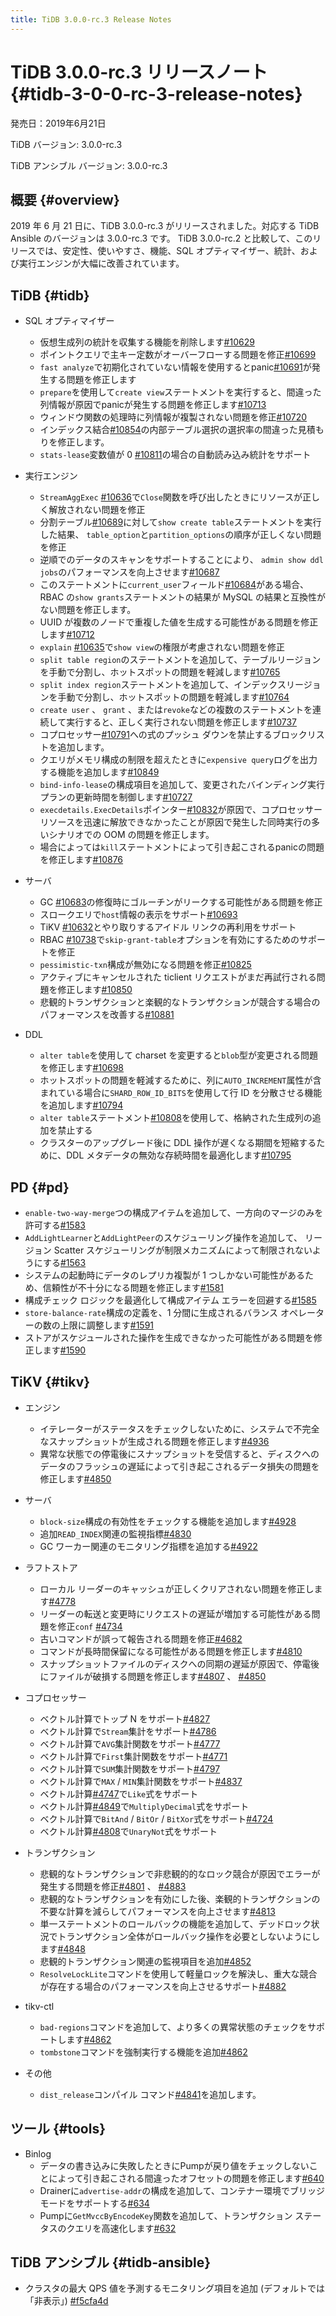 ```yaml
---
title: TiDB 3.0.0-rc.3 Release Notes
---
```


# TiDB 3.0.0-rc.3 リリースノート {#tidb-3-0-0-rc-3-release-notes}

発売日：2019年6月21日

TiDB バージョン: 3.0.0-rc.3

TiDB アンシブル バージョン: 3.0.0-rc.3

## 概要 {#overview}

2019 年 6 月 21 日に、TiDB 3.0.0-rc.3 がリリースされました。対応する TiDB Ansible のバージョンは 3.0.0-rc.3 です。 TiDB 3.0.0-rc.2 と比較して、このリリースでは、安定性、使いやすさ、機能、SQL オプティマイザー、統計、および実行エンジンが大幅に改善されています。

## TiDB {#tidb}

-   SQL オプティマイザー
    -   仮想生成列の統計を収集する機能を削除します[#10629](https://github.com/pingcap/tidb/pull/10629)
    -   ポイントクエリで主キー定数がオーバーフローする問題を修正[#10699](https://github.com/pingcap/tidb/pull/10699)
    -   `fast analyze`で初期化されていない情報を使用するとpanic[#10691](https://github.com/pingcap/tidb/pull/10691)が発生する問題を修正します
    -   `prepare`を使用して`create view`ステートメントを実行すると、間違った列情報が原因でpanicが発生する問題を修正します[#10713](https://github.com/pingcap/tidb/pull/10713)
    -   ウィンドウ関数の処理時に列情報が複製されない問題を修正[#10720](https://github.com/pingcap/tidb/pull/10720)
    -   インデックス結合[#10854](https://github.com/pingcap/tidb/pull/10854)の内部テーブル選択の選択率の間違った見積もりを修正します。
    -   `stats-lease`変数値が 0 [#10811](https://github.com/pingcap/tidb/pull/10811)の場合の自動読み込み統計をサポート

-   実行エンジン
    -   `StreamAggExec` [#10636](https://github.com/pingcap/tidb/pull/10636)で`Close`関数を呼び出したときにリソースが正しく解放されない問題を修正
    -   分割テーブル[#10689](https://github.com/pingcap/tidb/pull/10689)に対して`show create table`ステートメントを実行した結果、 `table_option`と`partition_options`の順序が正しくない問題を修正
    -   逆順でのデータのスキャンをサポートすることにより、 `admin show ddl jobs`のパフォーマンスを向上させます[#10687](https://github.com/pingcap/tidb/pull/10687)
    -   このステートメントに`current_user`フィールド[#10684](https://github.com/pingcap/tidb/pull/10684)がある場合、RBAC の`show grants`ステートメントの結果が MySQL の結果と互換性がない問題を修正します。
    -   UUID が複数のノードで重複した値を生成する可能性がある問題を修正します[#10712](https://github.com/pingcap/tidb/pull/10712)
    -   `explain` [#10635](https://github.com/pingcap/tidb/pull/10635)で`show view`の権限が考慮されない問題を修正
    -   `split table region`のステートメントを追加して、テーブルリージョンを手動で分割し、ホットスポットの問題を軽減します[#10765](https://github.com/pingcap/tidb/pull/10765)
    -   `split index region`ステートメントを追加して、インデックスリージョンを手動で分割し、ホットスポットの問題を軽減します[#10764](https://github.com/pingcap/tidb/pull/10764)
    -   `create user` 、 `grant` 、または`revoke`などの複数のステートメントを連続して実行すると、正しく実行されない問題を修正します[#10737](https://github.com/pingcap/tidb/pull/10737)
    -   コプロセッサー[#10791](https://github.com/pingcap/tidb/pull/10791)への式のプッシュ ダウンを禁止するブロックリストを追加します。
    -   クエリがメモリ構成の制限を超えたときに`expensive query`ログを出力する機能を追加します[#10849](https://github.com/pingcap/tidb/pull/10849)
    -   `bind-info-lease`の構成項目を追加して、変更されたバインディング実行プランの更新時間を制御します[#10727](https://github.com/pingcap/tidb/pull/10727)
    -   `execdetails.ExecDetails`ポインター[#10832](https://github.com/pingcap/tidb/pull/10832)が原因で、コプロセッサーリソースを迅速に解放できなかったことが原因で発生した同時実行の多いシナリオでの OOM の問題を修正します。
    -   場合によっては`kill`ステートメントによって引き起こされるpanicの問題を修正します[#10876](https://github.com/pingcap/tidb/pull/10876)

-   サーバ
    -   GC [#10683](https://github.com/pingcap/tidb/pull/10683)の修復時にゴルーチンがリークする可能性がある問題を修正
    -   スロークエリで`host`情報の表示をサポート[#10693](https://github.com/pingcap/tidb/pull/10693)
    -   TiKV [#10632](https://github.com/pingcap/tidb/pull/10632)とやり取りするアイドル リンクの再利用をサポート
    -   RBAC [#10738](https://github.com/pingcap/tidb/pull/10738)で`skip-grant-table`オプションを有効にするためのサポートを修正
    -   `pessimistic-txn`構成が無効になる問題を修正[#10825](https://github.com/pingcap/tidb/pull/10825)
    -   アクティブにキャンセルされた ticlient リクエストがまだ再試行される問題を修正します[#10850](https://github.com/pingcap/tidb/pull/10850)
    -   悲観的トランザクションと楽観的なトランザクションが競合する場合のパフォーマンスを改善する[#10881](https://github.com/pingcap/tidb/pull/10881)

-   DDL
    -   `alter table`を使用して charset を変更すると`blob`型が変更される問題を修正します[#10698](https://github.com/pingcap/tidb/pull/10698)
    -   ホットスポットの問題を軽減するために、列に`AUTO_INCREMENT`属性が含まれている場合に`SHARD_ROW_ID_BITS`を使用して行 ID を分散させる機能を追加します[#10794](https://github.com/pingcap/tidb/pull/10794)
    -   `alter table`ステートメント[#10808](https://github.com/pingcap/tidb/pull/10808)を使用して、格納された生成列の追加を禁止する
    -   クラスターのアップグレード後に DDL 操作が遅くなる期間を短縮するために、DDL メタデータの無効な存続時間を最適化します[#10795](https://github.com/pingcap/tidb/pull/10795)

## PD {#pd}

-   `enable-two-way-merge`つの構成アイテムを追加して、一方向のマージのみを許可する[#1583](https://github.com/pingcap/pd/pull/1583)
-   `AddLightLearner`と`AddLightPeer`のスケジューリング操作を追加して、 リージョン Scatter スケジューリングが制限メカニズムによって制限されないようにする[#1563](https://github.com/pingcap/pd/pull/1563)
-   システムの起動時にデータのレプリカ複製が 1 つしかない可能性があるため、信頼性が不十分になる問題を修正します[#1581](https://github.com/pingcap/pd/pull/1581)
-   構成チェック ロジックを最適化して構成アイテム エラーを回避する[#1585](https://github.com/pingcap/pd/pull/1585)
-   `store-balance-rate`構成の定義を、1 分間に生成されるバランス オペレーターの数の上限に調整します[#1591](https://github.com/pingcap/pd/pull/1591)
-   ストアがスケジュールされた操作を生成できなかった可能性がある問題を修正します[#1590](https://github.com/pingcap/pd/pull/1590)

## TiKV {#tikv}

-   エンジン
    -   イテレーターがステータスをチェックしないために、システムで不完全なスナップショットが生成される問題を修正します[#4936](https://github.com/tikv/tikv/pull/4936)
    -   異常な状態での停電後にスナップショットを受信すると、ディスクへのデータのフラッシュの遅延によって引き起こされるデータ損失の問題を修正します[#4850](https://github.com/tikv/tikv/pull/4850)

-   サーバ
    -   `block-size`構成の有効性をチェックする機能を追加します[#4928](https://github.com/tikv/tikv/pull/4928)
    -   追加`READ_INDEX`関連の監視指標[#4830](https://github.com/tikv/tikv/pull/4830)
    -   GC ワーカー関連のモニタリング指標を追加する[#4922](https://github.com/tikv/tikv/pull/4922)

-   ラフトストア
    -   ローカル リーダーのキャッシュが正しくクリアされない問題を修正します[#4778](https://github.com/tikv/tikv/pull/4778)
    -   リーダーの転送と変更時にリクエストの遅延が増加する可能性がある問題を修正`conf` [#4734](https://github.com/tikv/tikv/pull/4734)
    -   古いコマンドが誤って報告される問題を修正[#4682](https://github.com/tikv/tikv/pull/4682)
    -   コマンドが長時間保留になる可能性がある問題を修正します[#4810](https://github.com/tikv/tikv/pull/4810)
    -   スナップショットファイルのディスクへの同期の遅延が原因で、停電後にファイルが破損する問題を修正します[#4807](https://github.com/tikv/tikv/pull/4807) 、 [#4850](https://github.com/tikv/tikv/pull/4850)

-   コプロセッサー
    -   ベクトル計算でトップ N をサポート[#4827](https://github.com/tikv/tikv/pull/4827)
    -   ベクトル計算で`Stream`集計をサポート[#4786](https://github.com/tikv/tikv/pull/4786)
    -   ベクトル計算で`AVG`集計関数をサポート[#4777](https://github.com/tikv/tikv/pull/4777)
    -   ベクトル計算で`First`集計関数をサポート[#4771](https://github.com/tikv/tikv/pull/4771)
    -   ベクトル計算で`SUM`集計関数をサポート[#4797](https://github.com/tikv/tikv/pull/4797)
    -   ベクトル計算で`MAX` / `MIN`集計関数をサポート[#4837](https://github.com/tikv/tikv/pull/4837)
    -   ベクトル計算[#4747](https://github.com/tikv/tikv/pull/4747)で`Like`式をサポート
    -   ベクトル計算[#4849](https://github.com/tikv/tikv/pull/4849)で`MultiplyDecimal`式をサポート
    -   ベクトル計算で`BitAnd` / `BitOr` / `BitXor`式をサポート[#4724](https://github.com/tikv/tikv/pull/4724)
    -   ベクトル計算[#4808](https://github.com/tikv/tikv/pull/4808)で`UnaryNot`式をサポート

-   トランザクション
    -   悲観的なトランザクションで非悲観的的なロック競合が原因でエラーが発生する問題を修正[#4801](https://github.com/tikv/tikv/pull/4801) 、 [#4883](https://github.com/tikv/tikv/pull/4883)
    -   悲観的なトランザクションを有効にした後、楽観的トランザクションの不要な計算を減らしてパフォーマンスを向上させます[#4813](https://github.com/tikv/tikv/pull/4813)
    -   単一ステートメントのロールバックの機能を追加して、デッドロック状況でトランザクション全体がロールバック操作を必要としないようにします[#4848](https://github.com/tikv/tikv/pull/4848)
    -   悲観的トランザクション関連の監視項目を追加[#4852](https://github.com/tikv/tikv/pull/4852)
    -   `ResolveLockLite`コマンドを使用して軽量ロックを解決し、重大な競合が存在する場合のパフォーマンスを向上させるサポート[#4882](https://github.com/tikv/tikv/pull/4882)

-   tikv-ctl
    -   `bad-regions`コマンドを追加して、より多くの異常状態のチェックをサポートします[#4862](https://github.com/tikv/tikv/pull/4862)
    -   `tombstone`コマンドを強制実行する機能を追加[#4862](https://github.com/tikv/tikv/pull/4862)

-   その他
    -   `dist_release`コンパイル コマンド[#4841](https://github.com/tikv/tikv/pull/4841)を追加します。

## ツール {#tools}

-   Binlog
    -   データの書き込みに失敗したときにPumpが戻り値をチェックしないことによって引き起こされる間違ったオフセットの問題を修正します[#640](https://github.com/pingcap/tidb-binlog/pull/640)
    -   Drainerに`advertise-addr`の構成を追加して、コンテナー環境でブリッジ モードをサポートする[#634](https://github.com/pingcap/tidb-binlog/pull/634)
    -   Pumpに`GetMvccByEncodeKey`関数を追加して、トランザクション ステータスのクエリを高速化します[#632](https://github.com/pingcap/tidb-binlog/pull/632)

## TiDB アンシブル {#tidb-ansible}

-   クラスタの最大 QPS 値を予測するモニタリング項目を追加 (デフォルトでは「非表示」) [#f5cfa4d](https://github.com/pingcap/tidb-ansible/commit/f5cfa4d903bbcd77e01eddc8d31eabb6e6157f73)
